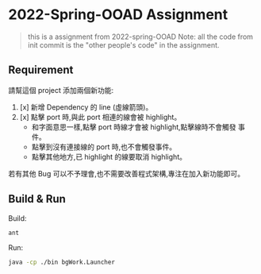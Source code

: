 # 2022-Spring-OOAD Assignment

> this is a assignment from 2022-spring-OOAD
> Note: all the code from init commit is the "other people's code" in the assignment.

## Requirement

請幫這個 project 添加兩個新功能:

1. [x] 新增 Dependency 的 line (虛線箭頭)。
2. [x] 點擊 port 時,與此 port 相連的線會被 highlight。
    - 和字面意思一樣,點擊 port 時線才會被 highlight,點擊線時不會觸發
事件。
    - 點擊到沒有連接線的 port 時,也不會觸發事件。
    - 點擊其他地方,已 highlight 的線要取消 highlight。

若有其他 Bug 可以不予理會,也不需要改善程式架構,專注在加入新功能即可。

## Build & Run

Build:

```bash
ant
```

Run:

```bash
java -cp ./bin bgWork.Launcher
```

